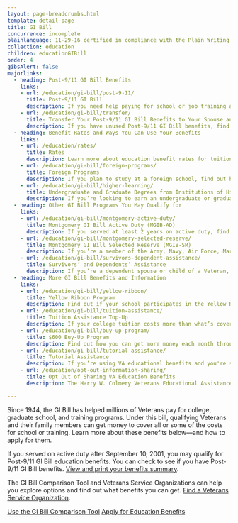 ```yaml
---
layout: page-breadcrumbs.html
template: detail-page
title: GI Bill
concurrence: incomplete
plainlanguage: 11-29-16 certified in compliance with the Plain Writing Act
collection: education
children: educationGIBill
order: 4
gibsAlert: false
majorlinks:
  - heading: Post-9/11 GI Bill Benefits
    links:
    - url: /education/gi-bill/post-9-11/
      title: Post-9/11 GI Bill
      description: If you need help paying for school or job training and you’ve served on active duty after September 10, 2001, find out if you can get education benefits through the Post-9/11 GI Bill.
    - url: /education/gi-bill/transfer/
      title: Transfer Your Post-9/11 GI Bill Benefits to Your Spouse and Dependents
      description: If you have unused Post-9/11 GI Bill benefits, find out if you can transfer your benefits to your spouse or dependent children.
  - heading: Benefit Rates and Ways You Can Use Your Benefits
    links:
    - url: /education/rates/
      title: Rates
      description: Learn more about education benefit rates for tuition and books for qualifying Veterans and their family members. 
    - url: /education/gi-bill/foreign-programs/
      title: Foreign Programs
      description: If you plan to study at a foreign school, find out how you can use VA benefits to cover your tuition and fees.
    - url: /education/gi-bill/higher-learning/
      title: Undergraduate and Graduate Degrees from Institutions of Higher Learning 
      description: If you’re looking to earn an undergraduate or graduate degree, find out if you can get VA benefits to help pay for courses.
  - heading: Other GI Bill Programs You May Qualify for
    links:
    - url: /education/gi-bill/montgomery-active-duty/
      title: Montgomery GI Bill Active Duty (MGIB-AD)
      description: If you served at least 2 years on active duty, find out if you qualify for benefits under the Montgomery GI Bill Active Duty program.
    - url: /education/gi-bill/montgomery-selected-reserve/
      title: Montgomery GI Bill Selected Reserve (MGIB-SR)
      description: If you’re a member of the Army, Navy, Air Force, Marine Corps or Coast Guard Reserve, Army National Guard, or Air National Guard, find out if you qualify for education benefits under the Montgomery GI Bill Selected Reserve program. 
    - url: /education/gi-bill/survivors-dependent-assistance/
      title: Survivors’ and Dependents’ Assistance
      description: If you’re a dependent spouse or child of a Veteran, find out if you qualify for education benefits or job training.
  - heading: More GI Bill Benefits and Information
    links: 
    - url: /education/gi-bill/yellow-ribbon/
      title: Yellow Ribbon Program
      description: Find out if your school participates in the Yellow Ribbon Program, which can help pay tuition costs that the Post-9/11 GI Bill doesn’t cover. 
    - url: /education/gi-bill/tuition-assistance/
      title: Tuition Assistance Top-Up
      description: If your college tuition costs more than what’s covered by the Tuition Assistance program, find out if you can get more money to cover tuition costs.
    - url: /education/gi-bill/buy-up-program/
      title: $600 Buy-Up Program
      description: Find out how you can get more money each month through your GI Bill monthly payments.
    - url: /education/gi-bill/tutorial-assistance/
      title: Tutorial Assistance
      description: If you’re using VA educational benefits and you're struggling with the coursework, find out if you can get help paying for a tutor.
    - url: /education/opt-out-information-sharing/
      title: Opt Out of Sharing VA Education Benefits
      description: The Harry W. Colmery Veterans Educational Assistance Act (also called the “Forever GI Bill”) requires us to share certain information about your eligibility and benefits with schools, unless you ask us not to.

---
```


<div class="va-introtext">

Since 1944, the GI Bill has helped millions of Veterans pay for college, graduate school, and training programs. Under this bill, qualifying Veterans and their family members can get money to cover all or some of the costs for school or training. Learn more about these benefits below—and how to apply for them.

If you served on active duty after September 10, 2001, you may qualify for Post-9/11 GI Bill education benefits. You can check to see if you have Post-9/11 GI Bill benefits. [View and print your benefits summary](/education/gi-bill/post-9-11/ch-33-benefit/).

The GI Bill Comparison Tool and Veterans Service Organizations can help you explore options and find out what benefits you can get. [Find a Veterans Service Organization](https://www.va.gov/vso/).


<a class="usa-button-primary va-button-secondary" href="/gi-bill-comparison-tool/">Use the GI Bill Comparison Tool</a> <a class="usa-button-primary va-button-primary" href="/education/apply/">Apply for Education Benefits</a><br>  

</div>
